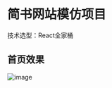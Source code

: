 # 简书网站模仿项目
技术选型：React全家桶
## 首页效果
![image](https://github.com/sakumashirayuki/jianshu-copycat/blob/master/home.gif)